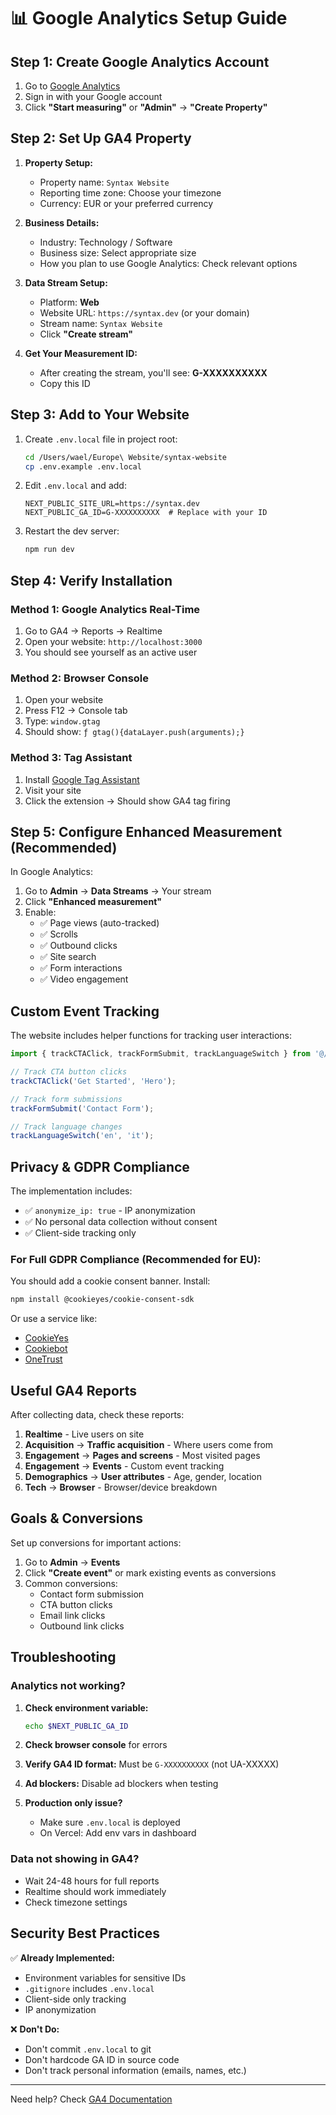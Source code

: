 # 📊 Google Analytics Setup Guide

## Step 1: Create Google Analytics Account

1. Go to [Google Analytics](https://analytics.google.com/)
2. Sign in with your Google account
3. Click **"Start measuring"** or **"Admin"** → **"Create Property"**

## Step 2: Set Up GA4 Property

1. **Property Setup:**
   - Property name: `Syntax Website`
   - Reporting time zone: Choose your timezone
   - Currency: EUR or your preferred currency

2. **Business Details:**
   - Industry: Technology / Software
   - Business size: Select appropriate size
   - How you plan to use Google Analytics: Check relevant options

3. **Data Stream Setup:**
   - Platform: **Web**
   - Website URL: `https://syntax.dev` (or your domain)
   - Stream name: `Syntax Website`
   - Click **"Create stream"**

4. **Get Your Measurement ID:**
   - After creating the stream, you'll see: **G-XXXXXXXXXX**
   - Copy this ID

## Step 3: Add to Your Website

1. Create `.env.local` file in project root:
   ```bash
   cd /Users/wael/Europe\ Website/syntax-website
   cp .env.example .env.local
   ```

2. Edit `.env.local` and add:
   ```env
   NEXT_PUBLIC_SITE_URL=https://syntax.dev
   NEXT_PUBLIC_GA_ID=G-XXXXXXXXXX  # Replace with your ID
   ```

3. Restart the dev server:
   ```bash
   npm run dev
   ```

## Step 4: Verify Installation

### Method 1: Google Analytics Real-Time
1. Go to GA4 → Reports → Realtime
2. Open your website: `http://localhost:3000`
3. You should see yourself as an active user

### Method 2: Browser Console
1. Open your website
2. Press F12 → Console tab
3. Type: `window.gtag`
4. Should show: `ƒ gtag(){dataLayer.push(arguments);}`

### Method 3: Tag Assistant
1. Install [Google Tag Assistant](https://tagassistant.google.com/)
2. Visit your site
3. Click the extension → Should show GA4 tag firing

## Step 5: Configure Enhanced Measurement (Recommended)

In Google Analytics:
1. Go to **Admin** → **Data Streams** → Your stream
2. Click **"Enhanced measurement"**
3. Enable:
   - ✅ Page views (auto-tracked)
   - ✅ Scrolls
   - ✅ Outbound clicks
   - ✅ Site search
   - ✅ Form interactions
   - ✅ Video engagement

## Custom Event Tracking

The website includes helper functions for tracking user interactions:

```typescript
import { trackCTAClick, trackFormSubmit, trackLanguageSwitch } from '@/lib/analytics';

// Track CTA button clicks
trackCTAClick('Get Started', 'Hero');

// Track form submissions
trackFormSubmit('Contact Form');

// Track language changes
trackLanguageSwitch('en', 'it');
```

## Privacy & GDPR Compliance

The implementation includes:
- ✅ `anonymize_ip: true` - IP anonymization
- ✅ No personal data collection without consent
- ✅ Client-side tracking only

### For Full GDPR Compliance (Recommended for EU):

You should add a cookie consent banner. Install:
```bash
npm install @cookieyes/cookie-consent-sdk
```

Or use a service like:
- [CookieYes](https://www.cookieyes.com/)
- [Cookiebot](https://www.cookiebot.com/)
- [OneTrust](https://www.onetrust.com/)

## Useful GA4 Reports

After collecting data, check these reports:

1. **Realtime** - Live users on site
2. **Acquisition** → **Traffic acquisition** - Where users come from
3. **Engagement** → **Pages and screens** - Most visited pages
4. **Engagement** → **Events** - Custom event tracking
5. **Demographics** → **User attributes** - Age, gender, location
6. **Tech** → **Browser** - Browser/device breakdown

## Goals & Conversions

Set up conversions for important actions:

1. Go to **Admin** → **Events**
2. Click **"Create event"** or mark existing events as conversions
3. Common conversions:
   - Contact form submission
   - CTA button clicks
   - Email link clicks
   - Outbound link clicks

## Troubleshooting

### Analytics not working?

1. **Check environment variable:**
   ```bash
   echo $NEXT_PUBLIC_GA_ID
   ```

2. **Check browser console** for errors

3. **Verify GA4 ID format:** Must be `G-XXXXXXXXXX` (not UA-XXXXX)

4. **Ad blockers:** Disable ad blockers when testing

5. **Production only issue?** 
   - Make sure `.env.local` is deployed
   - On Vercel: Add env vars in dashboard

### Data not showing in GA4?

- Wait 24-48 hours for full reports
- Realtime should work immediately
- Check timezone settings

## Security Best Practices

✅ **Already Implemented:**
- Environment variables for sensitive IDs
- `.gitignore` includes `.env.local`
- Client-side only tracking
- IP anonymization

❌ **Don't Do:**
- Don't commit `.env.local` to git
- Don't hardcode GA ID in source code
- Don't track personal information (emails, names, etc.)

---

Need help? Check [GA4 Documentation](https://support.google.com/analytics/answer/9304153)

